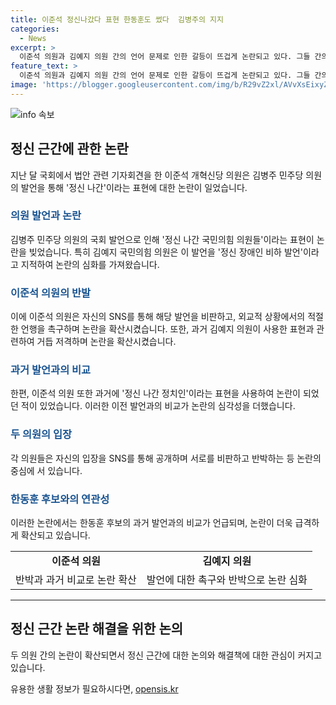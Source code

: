 ```yaml
---
title: 이준석 정신나갔다 표현 한동훈도 썼다  김병주의 지지
categories:
  - News
excerpt: >
  이준석 의원과 김예지 의원 간의 언어 문제로 인한 갈등이 뜨겁게 논란되고 있다. 그들 간의 발언이 정신장애인을 비하하거나 차별적이라는 비판을 받아왔는데, 이준석 의원은 이에 대해 이런 표현이 예전에도 사용되었던 것이라고 반박했다. 한편, 김예지 의원은 정신장애인을 비하해 차별을 조장하는 표현을 사용하지 말 것을 촉구했다. 이러한 갈등은 두 정치인 간의 이전 발언과의 관련성도 논란되고 있다.
feature_text: >
  이준석 의원과 김예지 의원 간의 언어 문제로 인한 갈등이 뜨겁게 논란되고 있다. 그들 간의 발언이 정신장애인을 비하하거나 차별적이라는 비판을 받아왔는데, 이준석 의원은 이에 대해 이런 표현이 예전에도 사용되었던 것이라고 반박했다. 한편, 김예지 의원은 정신장애인을 비하해 차별을 조장하는 표현을 사용하지 말 것을 촉구했다. 이러한 갈등은 두 정치인 간의 이전 발언과의 관련성도 논란되고 있다.
image: 'https://blogger.googleusercontent.com/img/b/R29vZ2xl/AVvXsEixyZcFfHzMRdzZMjFBmAUKJYCLCGyLL1o632UiGVXcaFdKo_bkvkuCioo0uUKlGfBVcT3P84aROyZIXSBEx3Aw5nCQ3pTgDom1WDC4m8eifvWiAmWEEVb4x6G_l8C0QH225ldMjyaFvpxGEBGNO37VmDTDMHGhJPq73UglMfDca1-0aw/s1600/blogspot.png'
---
```


<p><img src="https://blogger.googleusercontent.com/img/b/R29vZ2xl/AVvXsEixyZcFfHzMRdzZMjFBmAUKJYCLCGyLL1o632UiGVXcaFdKo_bkvkuCioo0uUKlGfBVcT3P84aROyZIXSBEx3Aw5nCQ3pTgDom1WDC4m8eifvWiAmWEEVb4x6G_l8C0QH225ldMjyaFvpxGEBGNO37VmDTDMHGhJPq73UglMfDca1-0aw/s1600/blogspot.png" alt="info 속보" /></p>

<h2 data-ke-size="size26">정신 근간에 관한 논란</h2>

<p data-ke-size="size16">지난 달 국회에서 법안 관련 기자회견을 한 이준석 개혁신당 의원은 김병주 민주당 의원의 발언을 통해 '정신 나간'이라는 표현에 대한 논란이 일었습니다.</p>

<h3><b><span style="color: #1a5490;">의원 발언과 논란</span></b></h3>

<p>김병주 민주당 의원의 국회 발언으로 인해 '정신 나간 국민의힘 의원들'이라는 표현이 논란을 빚었습니다. 특히 김예지 국민의힘 의원은 이 발언을 '정신 장애인 비하 발언'이라고 지적하여 논란의 심화를 가져왔습니다.</p>

<h3><b><span style="color: #1a5490;">이준석 의원의 반발</span></b></h3>

<p>이에 이준석 의원은 자신의 SNS를 통해 해당 발언을 비판하고, 외교적 상황에서의 적절한 언행을 촉구하며 논란을 확산시켰습니다. 또한, 과거 김예지 의원이 사용한 표현과 관련하여 거듭 저격하며 논란을 확산시켰습니다.</p>

<h3><b><span style="color: #1a5490;">과거 발언과의 비교</span></b></h3>

<p>한편, 이준석 의원 또한 과거에 '정신 나간 정치인'이라는 표현을 사용하여 논란이 되었던 적이 있었습니다. 이러한 이전 발언과의 비교가 논란의 심각성을 더했습니다.</p>

<h3><b><span style="color: #1a5490;">두 의원의 입장</span></b></h3>

<p>각 의원들은 자신의 입장을 SNS를 통해 공개하며 서로를 비판하고 반박하는 등 논란의 중심에 서 있습니다.</p>

<h3><b><span style="color: #1a5490;">한동훈 후보와의 연관성</span></b></h3>

<p>이러한 논란에서는 한동훈 후보의 과거 발언과의 비교가 언급되며, 논란이 더욱 급격하게 확산되고 있습니다.</p>

<table>
    <tr>
        <td style="text-align: center; height: 17px;"><b>이준석 의원</b></td>
        <td style="text-align: center; height: 17px;"><b>김예지 의원</b></td>
    </tr>
    <tr>
        <td>반박과 과거 비교로 논란 확산</td>
        <td>발언에 대한 촉구와 반박으로 논란 심화</td>
    </tr>
</table>

<hr>

<h2 data-ke-size="size26">정신 근간 논란 해결을 위한 논의</h2>

<p data-ke-size="size16">두 의원 간의 논란이 확산되면서 정신 근간에 대한 논의와 해결책에 대한 관심이 커지고 있습니다.</p>
유용한 생활 정보가 필요하시다면, <a href="https://opensis.kr" rel="dofollow">opensis.kr</a>


